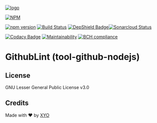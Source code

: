 [logo]: https://cdn.xy.company/img/brand/XY_Logo_GitHub.png

[![logo]](https://xy.company)

[![NPM](https://nodei.co/npm/githublint.png)](https://nodei.co/npm/githublint/)

[![npm version](https://badge.fury.io/js/githublint.svg)](https://badge.fury.io/js/githublint) [![Build Status](https://travis-ci.com/XYOracleNetwork/tool-github-nodejs.svg?token=A85R2pDnngMDyWoqeLUG&branch=master)](https://travis-ci.com/XYOracleNetwork/tool-github-nodejs) [![DepShield Badge](https://depshield.sonatype.org/badges/XYOracleNetwork/tool-github-nodejs/depshield.svg)](https://depshield.github.io)[![Sonarcloud Status](https://sonarcloud.io/api/project_badges/measure?project=XYOracleNetwork_tool-github-nodejs&metric=alert_status)](https://sonarcloud.io/dashboard?id=XYOracleNetwork_tool-github-nodejs)

[![Codacy Badge](https://api.codacy.com/project/badge/Grade/740c0ef649144b7a9e9bdc034c6e1718)](https://www.codacy.com/app/arietrouw/tool-github-nodejs?utm_source=github.com&amp;utm_medium=referral&amp;utm_content=XYOracleNetwork/tool-github-nodejs&amp;utm_campaign=Badge_Grade) [![Maintainability](https://api.codeclimate.com/v1/badges/251252cfe6d3032ffd78/maintainability)](https://codeclimate.com/github/XYOracleNetwork/tool-github-nodejs) [![BCH compliance](https://bettercodehub.com/edge/badge/XYOracleNetwork/tool-github-nodejs?branch=master)](https://bettercodehub.com/)

# GithubLint (tool-github-nodejs)

## License

GNU Lesser General Public License v3.0	

## Credits

Made with ❤️
by [XYO](https://xyo.network)
